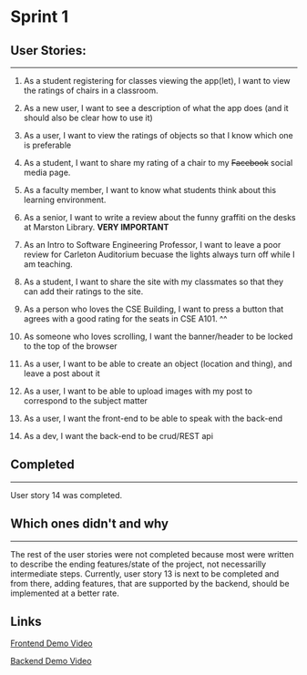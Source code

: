 # Sprint 1
## User Stories:
---
1. As a student registering for classes viewing the app(let), I want to view the ratings of chairs in a classroom.

2. As a new user, I want to see a description of what the app does (and it should also be clear how to use it)

3. As a user, I want to view the ratings of objects so that I know which one is preferable

4. As a student, I want to share my rating of a chair to my ~~Facebook~~ social media page.

5. As a faculty member, I want to know what students think about this learning environment.

6. As a senior, I want to write a review about the funny graffiti on the desks at Marston Library. **VERY IMPORTANT**

7. As an Intro to Software Engineering Professor, I want to leave a poor review for Carleton Auditorium becuase the lights always turn off while I am teaching.

8. As a student, I want to share the site with my classmates so that they can add their ratings to the site.

9. As a person who loves the CSE Building, I want to press a button that agrees with a good rating for the seats in CSE A101. ^^

10. As someone who loves scrolling, I want the banner/header to be locked to the top of the browser

11. As a user, I want to be able to create an object (location and thing), and leave a post about it

12. As a user, I want to be able to upload images with my post to correspond to the subject matter

13. As a user, I want the front-end to be able to speak with the back-end

14. As a dev, I want the back-end to be crud/REST api

## Completed
---
User story 14 was completed.

## Which ones didn't and why
---
The rest of the user stories were not completed because most were written to describe the ending features/state of the project,
not necessarilly intermediate steps. Currently, user story 13 is next to be completed and from there, adding features, that are
supported by the backend, should be implemented at a better rate.

## Links
[Frontend Demo Video](https://youtu.be/_WyK8L4BWkg)

[Backend Demo Video](https://youtu.be/grQdQmjnzPc)
